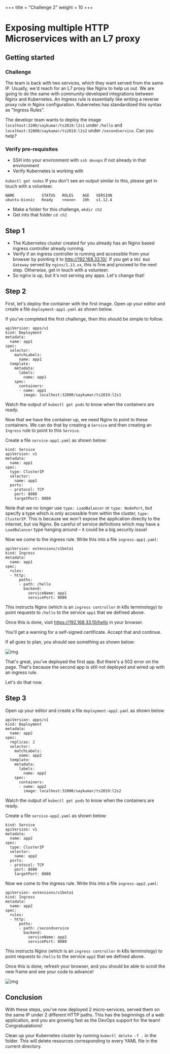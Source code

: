 +++
title = "Challenge 2"
weight = 10
+++

# Exposing multiple HTTP Microservices with an L7 proxy


## Getting started


### Challenge

 The team is back with two services, which they want served from the same IP.
Usually, we'd reach for an L7 proxy like Nginx to help us out. We are going to
do the same with community-developed integrations between Nginx and Kubernetes.
An Ingress rule is essentially like writing a reverse proxy rule in Nginx
configuration. Kubernetes has standardized this syntax as "Ingress Rules".

The developr team wants to deploy the image `localhost:3200/saykumar/ts2019:l2s1` under
`/hello` and `localhost:32000/saykumar/ts2019:l2s2` under `/secondservice`. Can you help?


### Verify pre-requisites

-   SSH into your environment with `ssh devops` if not already in that
    environment
-   Verify Kubernetes is working with

`kubectl get nodes`
If you don't see an output similar to this, please get in touch with a volunteer.

    NAME            STATUS   ROLES    AGE   VERSION
    ubuntu-bionic   Ready    <none>   19h   v1.12.4

-   Make a folder for this challenge, `mkdir ch2`
-   Get into that folder `cd ch2`


## Step 1

-   The Kubernetes cluster created for you already has an Nginx based ingress
    controller already running.
-   Verify if an ingress controller is running and accessible from your
    browser by pointing it to <http://192.168.33.10/>. If you get a `502 Bad
          Gateway` served by `nginx/1.13.xx`, this is fine and proceed to the next
    step. Otherwise, get in touch with a volunteer.
-   So nginx is up, but it's not serving any apps. Let's change that!


## Step 2

First, let's deploy the container with the first image. Open up your editor and
create a file `deployment-app1.yaml` as shown below.

If you've completed the first challenge, then this should be simple to follow.

    apiVersion: apps/v1
    kind: Deployment
    metadata:
      name: app1
    spec:
      selector:
        matchLabels:
          name: app1
      template:
        metadata:
          labels:
            name: app1
        spec:
          containers:
          - name: app1
            image: localhost:32000/saykumar/ts2019:l2s1

Watch the output of `kubectl get pods` to know when the containers are ready.

Now that we have the container up, we need Nginx to point to these containers.
We can do that by creating a `Service` and then creating an `Ingress` rule to
point to this `Service`.

Create a file `service-app1.yaml` as shown below:

    kind: Service
    apiVersion: v1
    metadata:
      name: app1
    spec:
      type: ClusterIP
      selector:
        name: app1
      ports:
      - protocol: TCP
        port: 8080
        targetPort: 8080

Note that we no longer use `type: LoadBalancer` or `type: NodePort`, but
specify a type which is only accessible from within the cluster, `type:
   ClusterIP`. This is because we won't expose the application directly to the
internet, but via Nginx. Be careful of service definitions which may have a
`LoadBalancer` type hanging around &#x2013; it could be a big security issue!

Now we come to the ingress rule. Write this into a file `ingress-app1.yaml`:

    apiVersion: extensions/v1beta1
    kind: Ingress
    metadata:
      name: app1
    spec:
      rules:
      - http:
          paths:
          - path: /hello
            backend:
              serviceName: app1
              servicePort: 8080

This instructs Nginx (which is an `ingress controller` in k8s terminology) to
point requests to `/hello` to the service `app1` that we defined above.

Once this is done, visit <https://192.168.33.10/hello> in your browser.

You'll get a warning for a self-signed certificate. Accept that and continue.

If all goes to plan, you should see something as shown below:

![img](/containerization/l2s2.png)

That's great, you've deployed the first app. But there's a 502 error on the
page. That's because the second app is still not deployed and wired up with an
ingress rule.

Let's do that now.


## Step 3

Open up your editor and create a file `deployment-app2.yaml` as shown below.

    apiVersion: apps/v1
    kind: Deployment
    metadata:
      name: app2
    spec:
      replicas: 2
      selector:
        matchLabels:
          name: app2
      template:
        metadata:
          labels:
            name: app2
        spec:
          containers:
          - name: app2
            image: localhost:32000/saykumar/ts2019:l2s2

Watch the output of `kubectl get pods` to know when the containers are ready.

Create a file `service-app2.yaml` as shown below:

    kind: Service
    apiVersion: v1
    metadata:
      name: app2
    spec:
      type: ClusterIP
      selector:
        name: app2
      ports:
      - protocol: TCP
        port: 8080
        targetPort: 8080

Now we come to the ingress rule. Write this into a file `ingress-app2.yaml`:

    apiVersion: extensions/v1beta1
    kind: Ingress
    metadata:
      name: app2
    spec:
      rules:
      - http:
          paths:
          - path: /secondservice
            backend:
              serviceName: app2
              servicePort: 8080

This instructs Nginx (which is an `ingress controller` in k8s terminology) to
point requests to `/hello` to the service `app2` that we defined above.

Once this is done, refresh your browser, and you should be able to scroll the
new frame and see your code to advance!

![img](/containerization/l2s3.png)


## Conclusion

With these steps, you've now deployed 2 micro-services, served them on the same
IP under 2 different HTTP paths. This has the beginnings of a web application,
and you are growing fast as the DevOps support for the team! Congratualations!

Clean up your Kubernetes cluster by running `kubectl delete -f .` in the folder.
This will delete resources corresponding to every YAML file in the current
directory.
